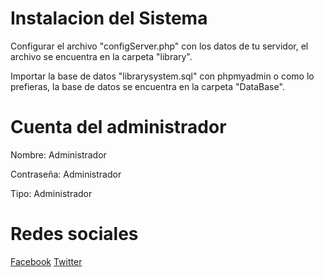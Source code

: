 # Instalacion del Sistema

Configurar el archivo "configServer.php" con los datos de tu servidor, el archivo se encuentra en la carpeta "library".

Importar la base de datos "librarysystem.sql" con phpmyadmin o como lo prefieras, la base de datos se encuentra en la carpeta "DataBase".


# Cuenta del administrador

Nombre: Administrador

Contraseña: Administrador

Tipo: Administrador


# Redes sociales
[Facebook](https://www.facebook.com/carlos.alfaro.007)
[Twitter](https://twitter.com/007CarlosAlfaro)
